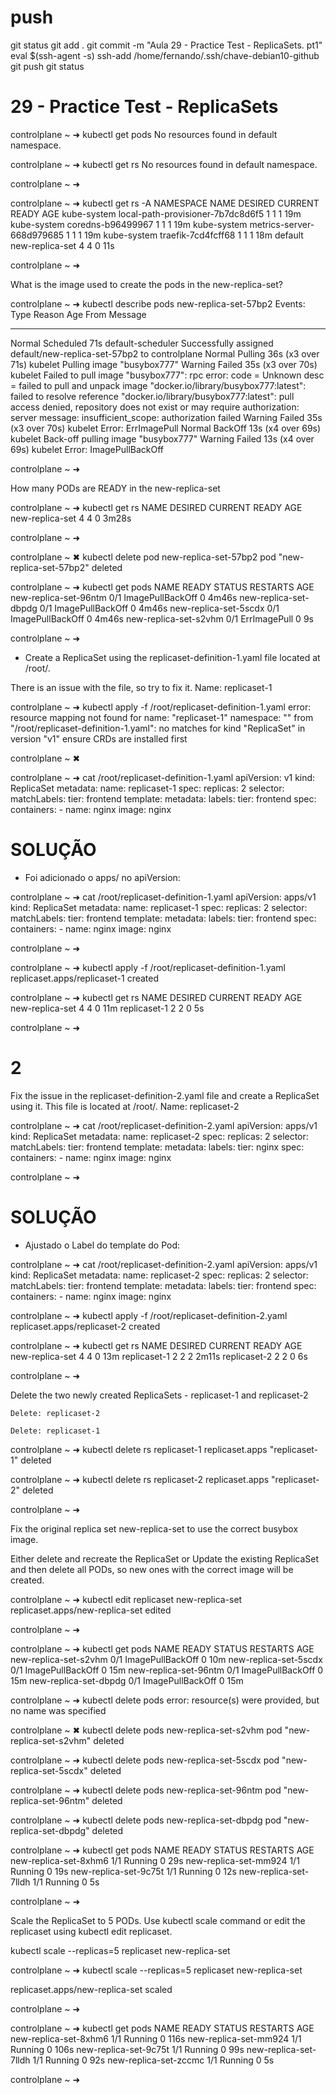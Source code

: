 
# ##############################################################################################################################################################
# ##############################################################################################################################################################
# ##############################################################################################################################################################
# ##############################################################################################################################################################
# push
git status
git add .
git commit -m "Aula 29 - Practice Test - ReplicaSets. pt1"
eval $(ssh-agent -s)
ssh-add /home/fernando/.ssh/chave-debian10-github
git push
git status


# ##############################################################################################################################################################
# ##############################################################################################################################################################
# ##############################################################################################################################################################
# ##############################################################################################################################################################
# 29 - Practice Test - ReplicaSets



controlplane ~ ➜  kubectl get pods
No resources found in default namespace.

controlplane ~ ➜  kubectl get rs
No resources found in default namespace.

controlplane ~ ➜  


controlplane ~ ➜  kubectl get rs -A
NAMESPACE     NAME                                DESIRED   CURRENT   READY   AGE
kube-system   local-path-provisioner-7b7dc8d6f5   1         1         1       19m
kube-system   coredns-b96499967                   1         1         1       19m
kube-system   metrics-server-668d979685           1         1         1       19m
kube-system   traefik-7cd4fcff68                  1         1         1       18m
default       new-replica-set                     4         4         0       11s

controlplane ~ ➜  



What is the image used to create the pods in the new-replica-set?


controlplane ~ ➜  kubectl describe pods new-replica-set-57bp2
Events:
  Type     Reason     Age                From               Message
  ----     ------     ----               ----               -------
  Normal   Scheduled  71s                default-scheduler  Successfully assigned default/new-replica-set-57bp2 to controlplane
  Normal   Pulling    36s (x3 over 71s)  kubelet            Pulling image "busybox777"
  Warning  Failed     35s (x3 over 70s)  kubelet            Failed to pull image "busybox777": rpc error: code = Unknown desc = failed to pull and unpack image "docker.io/library/busybox777:latest": failed to resolve reference "docker.io/library/busybox777:latest": pull access denied, repository does not exist or may require authorization: server message: insufficient_scope: authorization failed
  Warning  Failed     35s (x3 over 70s)  kubelet            Error: ErrImagePull
  Normal   BackOff    13s (x4 over 69s)  kubelet            Back-off pulling image "busybox777"
  Warning  Failed     13s (x4 over 69s)  kubelet            Error: ImagePullBackOff

controlplane ~ ➜  



How many PODs are READY in the new-replica-set

controlplane ~ ➜  kubectl get rs
NAME              DESIRED   CURRENT   READY   AGE
new-replica-set   4         4         0       3m28s

controlplane ~ ➜  


controlplane ~ ✖ kubectl delete pod new-replica-set-57bp2
pod "new-replica-set-57bp2" deleted

controlplane ~ ➜  kubectl get pods
NAME                    READY   STATUS             RESTARTS   AGE
new-replica-set-96ntm   0/1     ImagePullBackOff   0          4m46s
new-replica-set-dbpdg   0/1     ImagePullBackOff   0          4m46s
new-replica-set-5scdx   0/1     ImagePullBackOff   0          4m46s
new-replica-set-s2vhm   0/1     ErrImagePull       0          9s

controlplane ~ ➜  






- Create a ReplicaSet using the replicaset-definition-1.yaml file located at /root/.

There is an issue with the file, so try to fix it.
    Name: replicaset-1


controlplane ~ ➜  kubectl apply -f /root/replicaset-definition-1.yaml 
error: resource mapping not found for name: "replicaset-1" namespace: "" from "/root/replicaset-definition-1.yaml": no matches for kind "ReplicaSet" in version "v1"
ensure CRDs are installed first

controlplane ~ ✖ 


controlplane ~ ➜  cat /root/replicaset-definition-1.yaml 
apiVersion: v1
kind: ReplicaSet
metadata:
  name: replicaset-1
spec:
  replicas: 2
  selector:
    matchLabels:
      tier: frontend
  template:
    metadata:
      labels:
        tier: frontend
    spec:
      containers:
      - name: nginx
        image: nginx




# SOLUÇÃO

- Foi adicionado o apps/ no apiVersion:

controlplane ~ ➜  cat /root/replicaset-definition-1.yaml 
apiVersion: apps/v1
kind: ReplicaSet
metadata:
  name: replicaset-1
spec:
  replicas: 2
  selector:
    matchLabels:
      tier: frontend
  template:
    metadata:
      labels:
        tier: frontend
    spec:
      containers:
      - name: nginx
        image: nginx


controlplane ~ ➜  


controlplane ~ ➜  kubectl apply -f /root/replicaset-definition-1.yaml 
replicaset.apps/replicaset-1 created

controlplane ~ ➜  kubectl get rs
NAME              DESIRED   CURRENT   READY   AGE
new-replica-set   4         4         0       11m
replicaset-1      2         2         0       5s

controlplane ~ ➜  







# 2

Fix the issue in the replicaset-definition-2.yaml file and create a ReplicaSet using it.
This file is located at /root/.
Name: replicaset-2


controlplane ~ ➜  cat /root/replicaset-definition-2.yaml 
apiVersion: apps/v1
kind: ReplicaSet
metadata:
  name: replicaset-2
spec:
  replicas: 2
  selector:
    matchLabels:
      tier: frontend
  template:
    metadata:
      labels:
        tier: nginx
    spec:
      containers:
      - name: nginx
        image: nginx


controlplane ~ ➜  



# SOLUÇÃO

- Ajustado o Label do template do Pod:

controlplane ~ ➜  cat /root/replicaset-definition-2.yaml 
apiVersion: apps/v1
kind: ReplicaSet
metadata:
  name: replicaset-2
spec:
  replicas: 2
  selector:
    matchLabels:
      tier: frontend
  template:
    metadata:
      labels:
        tier: frontend
    spec:
      containers:
      - name: nginx
        image: nginx


controlplane ~ ➜  kubectl apply -f /root/replicaset-definition-2.yaml 
replicaset.apps/replicaset-2 created

controlplane ~ ➜  kubectl get rs
NAME              DESIRED   CURRENT   READY   AGE
new-replica-set   4         4         0       13m
replicaset-1      2         2         2       2m11s
replicaset-2      2         2         0       6s

controlplane ~ ➜  




Delete the two newly created ReplicaSets - replicaset-1 and replicaset-2

    Delete: replicaset-2

    Delete: replicaset-1

controlplane ~ ➜  kubectl delete rs replicaset-1
replicaset.apps "replicaset-1" deleted

controlplane ~ ➜  kubectl delete rs replicaset-2
replicaset.apps "replicaset-2" deleted

controlplane ~ ➜  





Fix the original replica set new-replica-set to use the correct busybox image.

Either delete and recreate the ReplicaSet or Update the existing ReplicaSet and then delete all PODs, so new ones with the correct image will be created.


controlplane ~ ➜  kubectl edit replicaset new-replica-set
replicaset.apps/new-replica-set edited

controlplane ~ ➜  


controlplane ~ ➜  kubectl get pods
NAME                    READY   STATUS             RESTARTS   AGE
new-replica-set-s2vhm   0/1     ImagePullBackOff   0          10m
new-replica-set-5scdx   0/1     ImagePullBackOff   0          15m
new-replica-set-96ntm   0/1     ImagePullBackOff   0          15m
new-replica-set-dbpdg   0/1     ImagePullBackOff   0          15m

controlplane ~ ➜  kubectl delete pods
error: resource(s) were provided, but no name was specified

controlplane ~ ✖ kubectl delete pods new-replica-set-s2vhm
pod "new-replica-set-s2vhm" deleted

controlplane ~ ➜  kubectl delete pods new-replica-set-5scdx
pod "new-replica-set-5scdx" deleted

controlplane ~ ➜  kubectl delete pods new-replica-set-96ntm
pod "new-replica-set-96ntm" deleted

controlplane ~ ➜  kubectl delete pods new-replica-set-dbpdg
pod "new-replica-set-dbpdg" deleted

controlplane ~ ➜  kubectl get pods
NAME                    READY   STATUS    RESTARTS   AGE
new-replica-set-8xhm6   1/1     Running   0          29s
new-replica-set-mm924   1/1     Running   0          19s
new-replica-set-9c75t   1/1     Running   0          12s
new-replica-set-7lldh   1/1     Running   0          5s

controlplane ~ ➜  





Scale the ReplicaSet to 5 PODs.
Use kubectl scale command or edit the replicaset using kubectl edit replicaset.

kubectl scale --replicas=5 replicaset new-replica-set


controlplane ~ ➜  kubectl scale --replicas=5 replicaset new-replica-set

replicaset.apps/new-replica-set scaled

controlplane ~ ➜  

controlplane ~ ➜  kubectl get pods
NAME                    READY   STATUS    RESTARTS   AGE
new-replica-set-8xhm6   1/1     Running   0          116s
new-replica-set-mm924   1/1     Running   0          106s
new-replica-set-9c75t   1/1     Running   0          99s
new-replica-set-7lldh   1/1     Running   0          92s
new-replica-set-zccmc   1/1     Running   0          5s

controlplane ~ ➜  
